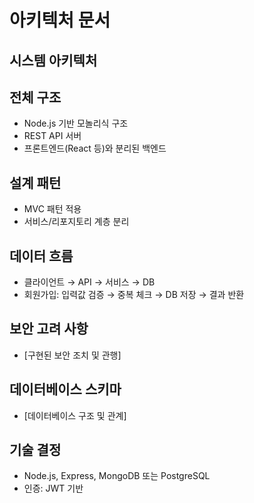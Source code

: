 # 아키텍처 문서

## 시스템 아키텍처

## 전체 구조

- Node.js 기반 모놀리식 구조
- REST API 서버
- 프론트엔드(React 등)와 분리된 백엔드

## 설계 패턴

- MVC 패턴 적용
- 서비스/리포지토리 계층 분리

## 데이터 흐름

- 클라이언트 → API → 서비스 → DB
- 회원가입: 입력값 검증 → 중복 체크 → DB 저장 → 결과 반환

## 보안 고려 사항

- [구현된 보안 조치 및 관행]

## 데이터베이스 스키마

- [데이터베이스 구조 및 관계]

## 기술 결정

- Node.js, Express, MongoDB 또는 PostgreSQL
- 인증: JWT 기반
